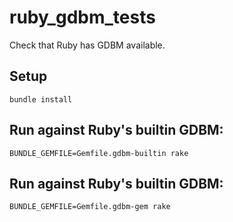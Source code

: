 # ruby\_gdbm\_tests

Check that Ruby has GDBM available.

## Setup

```
bundle install
```

## Run against Ruby's builtin GDBM:

```shell
BUNDLE_GEMFILE=Gemfile.gdbm-builtin rake
```

## Run against Ruby's builtin GDBM:

```shell
BUNDLE_GEMFILE=Gemfile.gdbm-gem rake
```

